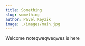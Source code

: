 ```yaml
---
title: Something
slug: something
author: Pavel Keyzik
image: ./images/main.jpg
---
```


Welcome noteqweqweqwes is here
